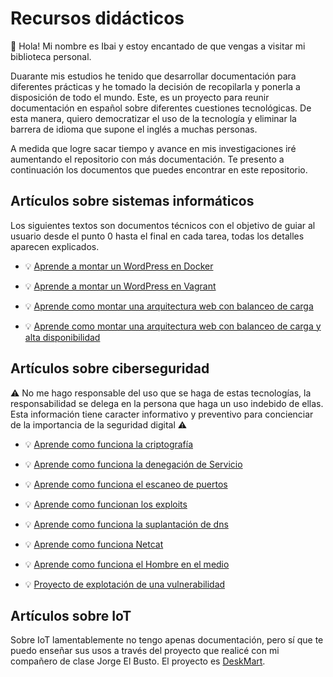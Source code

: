 # Recursos didácticos

👋 Hola! Mi nombre es Ibai y estoy encantado de que vengas a visitar mi biblioteca personal.

Duarante mis estudios he tenido que desarrollar documentación para diferentes prácticas y he tomado la decisión de recopilarla y ponerla a disposición de todo el mundo. Este, es un proyecto para reunir documentación en español sobre diferentes cuestiones tecnológicas. De esta manera, quiero democratizar el uso de la tecnología y eliminar la barrera de idioma que supone el inglés a muchas personas.

A medida que logre sacar tiempo y avance en mis investigaciones iré aumentando el repositorio con más documentación. Te presento a continuación los documentos que puedes encontrar en este repositorio.


## Artículos sobre sistemas informáticos
Los siguientes textos son documentos técnicos con el objetivo de guiar al usuario desde el punto 0 hasta el final en cada tarea, todas los detalles aparecen explicados.

- 💡 [Aprende a montar un WordPress en Docker](sistemas/Documentacion_tecnica_de_una_aplicacion_con_contenedores/Documentacion_tecnica_de_una_aplicacion_con_contenedores.md)

- 💡 [Aprende a montar un WordPress en Vagrant](sistemas/Documentacion_tecnica_de_una_aplicacion_web_virtualizada/Documentacion_tecnica_de_una_aplicacion_web_virtualizada.md)

- 💡 [Aprende como montar una arquitectura web con balanceo de carga](sistemas/Documentacion_tecnica_de_una_arquitectura_web_con_balanceo_de_carga/Documentacion_tecnica_de_una_arquitectura_web_con_balanceo_de_carga.md)

- 💡 [Aprende como montar una arquitectura web con balanceo de carga y alta disponibilidad](sistemas/Documentacion_tecnica_de_una_arquitectura_web_con_balanceo_de_carga_y_alta_disponibilidad/Documentacion_tecnica_de_una_arquitectura_web_con_balanceo_de_carga_y_alta_disponibilidad.md)


## Artículos sobre ciberseguridad

⚠️ No me hago responsable del uso que se haga de estas tecnologías, la responsabilidad se delega en la persona que haga un uso indebido de ellas. Esta información tiene caracter informativo y preventivo para concienciar de la importancia de la seguridad digital ⚠️

- 💡 [Aprende como funciona la criptografía](ciberseguridad/Criptografia/Criptografia.md)

- 💡 [Aprende como funciona la denegación de Servicio](ciberseguridad/Denegacion_del_servicio/Denegacion_del_servicio.md)

- 💡 [Aprende como funciona el escaneo de puertos](ciberseguridad/Escaneo_de_puertos/Escaneo_de_puertos.md)

- 💡 [Aprende como funcionan los exploits](ciberseguridad/Exploit/Exploit.md)


- 💡 [Aprende como funciona la suplantación de dns](ciberseguridad/Suplantacion_dns/Suplantacion_dns.md)

- 💡 [Aprende como funciona Netcat](ciberseguridad/Netcat/Netcat.md)

- 💡 [Aprende como funciona el Hombre en el medio](ciberseguridad/Hombre_en_el_medio/Hombre_en_el_medio.md)

- 💡 [Proyecto de explotación de una vulnerabilidad](ciberseguridad/Explotacion_de_una_vulnerabilidad_DEMO/Explotacion_de_una_vulnerabilidad_DEMO.md)

## Artículos sobre IoT
Sobre IoT lamentablemente no tengo apenas documentación, pero sí que te puedo enseñar sus usos a través del proyecto que realicé con mi compañero de clase Jorge El Busto. El proyecto es [DeskMart](IoT/Proyecto_deskmart_DEMO/deskmart.md).


